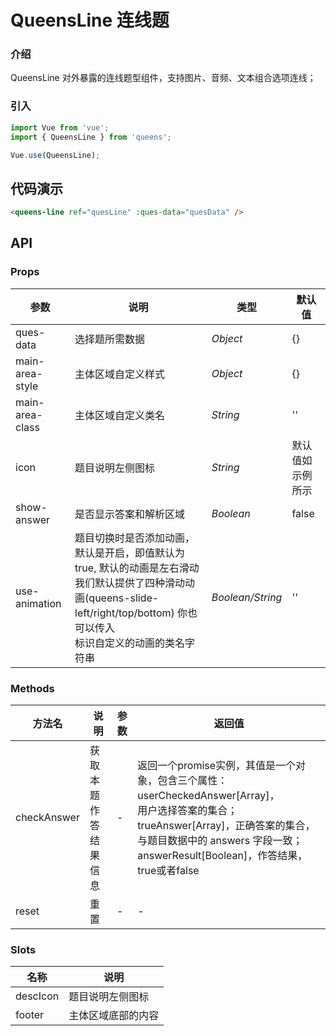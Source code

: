 <!--
 * @Author: your name
 * @Date: 2021-01-11 09:58:00
 * @LastEditTime: 2021-02-24 09:52:09
 * @LastEditors: Please set LastEditors
 * @Description: In User Settings Edit
 * @FilePath: \queens\src\queens-line\README.md
-->
# QueensLine 连线题

### 介绍

QueensLine 对外暴露的连线题型组件，支持图片、音频、文本组合选项连线；

### 引入

```js
import Vue from 'vue';
import { QueensLine } from 'queens';

Vue.use(QueensLine);
```

## 代码演示

```html
<queens-line ref="quesLine" :ques-data="quesData" />
```

## API

### Props

| 参数 | 说明 | 类型 | 默认值 |
|------|------|------|------|
| ques-data | 选择题所需数据 | *Object* | {} |
| main-area-style | 主体区域自定义样式 | *Object* | {} |
| main-area-class | 主体区域自定义类名 | *String* | '' |
| icon | 题目说明左侧图标 | *String* | 默认值如示例所示 |
| show-answer | 是否显示答案和解析区域 | *Boolean* | false |
| use-animation | 题目切换时是否添加动画，默认是开启，即值默认为true, 默认的动画是左右滑动 <br> 我们默认提供了四种滑动动画(queens-slide-left/right/top/bottom) 你也可以传入 <br> 标识自定义的动画的类名字符串 | *Boolean/String* | '' |


<!-- ### Events

| 事件名 | 说明 | 回调参数 |
|------|------|------|
| click | 点击时触发 | event: Event | -->

### Methods

| 方法名 | 说明 | 参数 | 返回值 |
|------|------|------|------|
| checkAnswer | 获取本题作答结果信息 | - | 返回一个promise实例，其值是一个对象，包含三个属性：userCheckedAnswer[Array]，<br> 用户选择答案的集合；trueAnswer[Array]，正确答案的集合，与题目数据中的 answers 字段一致；answerResult[Boolean]，作答结果，true或者false |
| reset | 重置 | - | - |
### Slots

| 名称 | 说明 |
|------|------|
| descIcon | 题目说明左侧图标 |
| footer | 主体区域底部的内容 |
